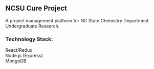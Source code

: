 ## NCSU Cure Project

A project management platform for NC State Chemistry Department Undergraduate Research.

### Technology Stack: </br>
React/Redux </br>
Node.js (Express) </br>
MongoDB </br>
